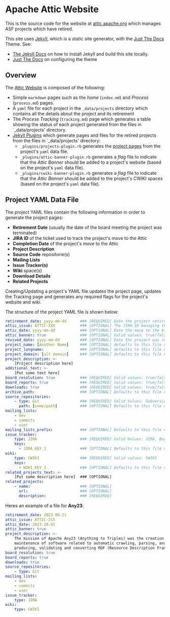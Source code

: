 <!--
#
# Licensed to the Apache Software Foundation (ASF) under one or more
# contributor license agreements.  See the NOTICE file distributed with
# this work for additional information regarding copyright ownership.
# The ASF licenses this file to You under the Apache License, Version 2.0
# (the "License"); you may not use this file except in compliance with
# the License.  You may obtain a copy of the License at
#
#     http://www.apache.org/licenses/LICENSE-2.0
#
# Unless required by applicable law or agreed to in writing, software
# distributed under the License is distributed on an "AS IS" BASIS,
# WITHOUT WARRANTIES OR CONDITIONS OF ANY KIND, either express or implied.
# See the License for the specific language governing permissions and
# limitations under the License.
#
-->

# Apache Attic Website

This is the source code for the website at [attic.apache.org](https://attic.apache.org)
which manages ASF projects which have retired.

This site uses [Jekyll](https://github.com/jekyll/jekyll), which is a static site generator,
with the [Just The Docs](https://just-the-docs.github.io/just-the-docs/) Theme. See:
 - [The Jekyll Docs](https://jekyllrb.com/docs/) on how to install Jekyll and build this
site locally.
 - [Just The Docs](https://just-the-docs.github.io/just-the-docs/) on configuring the theme

## Overview

The [Attic Website](https://attic.apache.org) is composed of the following:

  - Simple `markdown` pages such as the _home_ (`index.md`) and _Process_ (`process.md`) pages.
  - A `yaml` file for each project in the `_data/projects` directory which contains all the
    details about the project and its retirement
  - The _Process Tracking_ (`tracking.md`) page which generates a table showing the status of each
    project generated from the files in `_data/projects' directory.
  - [Jekyll Plugins](https://jekyllrb.com/docs/plugins/) which generate pages and files for the
    retired projects from the files in `_data/projects' directory:
    - `_plugins/projects-plugin.rb` generates the [project pages](https://attic.apache.org/projects/)
      from the project's `yaml` data file.
    - `_plugins/attic-banner-plugin.rb` generates a _flag_ file to indicate that the _Attic Banner_
      should be added to a project's website (based on the project's `yaml` data file).
    - `_plugins/cwiki-banner-plugin.rb` generates a _flag_ file to indicate that the _Attic Banner_
      should be added to the project's CWIKI spaces (based on the project's `yaml` data file).

## Project YAML Data File

The project YAML files contain the following information in order to generate the project pages:
  - **Retirement Date** (usually the date of the board meeting the project was terminated)
  - **JIRA ID** of the ticket used to track the project's move to the Attic
  - **Completion Date** of the project's move to the Attic
  - **Project Description**
  - **Source Code** repositorie(s)
  - **Mailing Lists**
  - **Issue Tracker(s)**
  - **Wiki** space(s)
  - **Download Details**
  - **Related Projects**

Creating/Updating a project's YAML file updates the project page, updates the Tracking page
and generates any required flags for the project's website and wiki.

The structure of the project YAML file is shown below:

```yaml
retirement_date: yyyy-mm-dd      ### [REQUIRED] Date the project retired (date of board meeting)
attic_issue: ATTIC-XXX           ### [OPTIONAL] The JIRA-ID managing the projects retirement
attic_date: yyyy-mm-dd           ### [OPTIONAL] Date the move to the Attic was completed
attic_banner: true               ### [OPTIONAL] Valid values: true/false (should banner be generated, normally true)
revived_date: yyyy-mm-dd         ### [OPTIONAL] Date the project was revived - moved out of the Attic
project_name: [Another Name]     ### [OPTIONAL] defaults to this file name
project_longname:                ### [OPTIONAL] defaults to this file name
project_domain: [alt domain]     ### [OPTIONAL] defaults to this file name + ".apache.org"
project_description: >-
    [Project description here]
additional_text: >-
    [Put some text here]
board_resolution: true           ### [REQUIRED] Valid values: true/false (link to board minutes from retirement date?)
board_reports: true              ### [REQUIRED] Valid values: true/false (include Board Reports section?)
downloads: true                  ### [REQUIRED] Valid values: true/false (include Downloads section?)
archive_path:                    ### [OPTIONAL] Defaults to this file name
source_repositories:
    - type: Git                  ### [REQUIRED] Valid Values: Subversion, Git (may have both)
      path: [some/path]          ### [OPTIONAL] Defaults to this file name
mailing_lists:
    - dev
    - commits
    - user
mailing_lists_prefix:            ### [OPTIONAL] Defaults to this file name
issue_tracker:
    type: JIRA                   ### [REQUIRED] Valid Values: JIRA, Bugzilla
    keys:
      - JIRA_KEY_1               ### [OPTIONAL] Defaults to this file name
wiki:
    type: CWIKI                  ### [REQUIRED] Valid values: CWIKI
    keys:
      - WIKI_KEY_1               ### [OPTIONAL] Defaults to this file name
related_projects_text: >-
    [Put some description here]  ### [OPTIONAL]
related_projects:
    - name:                      ### [OPTIONAL]
      url:                       ### [OPTIONAL]
      description:               ### [REQUIRED]

```

Heres an example of a file for **Any23**:

```yaml
retirement_date: 2023-06-21
attic_issue: ATTIC-215
attic_date: 2023-10-01
attic_banner: true 
project_description: >-
    The mission of Apache Any23 (Anything to Triples) was the creation and
    maintenance of software related to automatic crawling, parsing, analyzing,
    producing, validating and converting RDF (Resource Description Framework) data.
board_resolution: true
board_reports: true
downloads: true
source_repositories:
    - type: Git
mailing_lists:
    - dev
    - commits
    - user
issue_tracker:
    type: JIRA
wiki:
    type: CWIKI

```
